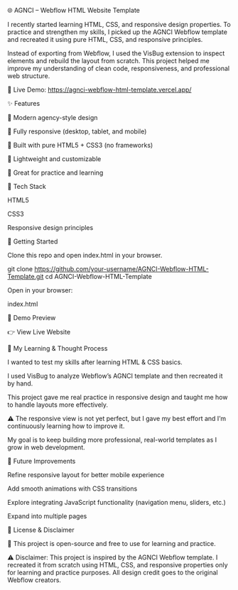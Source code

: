 🌐 AGNCI – Webflow HTML Website Template

I recently started learning HTML, CSS, and responsive design properties. To practice and strengthen my skills, I picked up the AGNCI Webflow template and recreated it using pure HTML, CSS, and responsive principles.

Instead of exporting from Webflow, I used the VisBug extension to inspect elements and rebuild the layout from scratch. This project helped me improve my understanding of clean code, responsiveness, and professional web structure.

🔗 Live Demo: https://agnci-webflow-html-template.vercel.app/

✨ Features

🔹 Modern agency-style design

🔹 Fully responsive (desktop, tablet, and mobile)

🔹 Built with pure HTML5 + CSS3 (no frameworks)

🔹 Lightweight and customizable

🔹 Great for practice and learning

📂 Tech Stack

HTML5

CSS3

Responsive design principles

🚀 Getting Started

Clone this repo and open index.html in your browser.

git clone https://github.com/your-username/AGNCI-Webflow-HTML-Template.git
cd AGNCI-Webflow-HTML-Template


Open in your browser:

index.html

📸 Demo Preview

👉 View Live Website

🧠 My Learning & Thought Process

I wanted to test my skills after learning HTML & CSS basics.

I used VisBug to analyze Webflow’s AGNCI template and then recreated it by hand.

This project gave me real practice in responsive design and taught me how to handle layouts more effectively.

⚠️ The responsive view is not yet perfect, but I gave my best effort and I’m continuously learning how to improve it.

My goal is to keep building more professional, real-world templates as I grow in web development.

📌 Future Improvements

Refine responsive layout for better mobile experience

Add smooth animations with CSS transitions

Explore integrating JavaScript functionality (navigation menu, sliders, etc.)

Expand into multiple pages

📜 License & Disclaimer

📖 This project is open-source and free to use for learning and practice.

⚠️ Disclaimer: This project is inspired by the AGNCI Webflow template. I recreated it from scratch using HTML, CSS, and responsive properties only for learning and practice purposes.
All design credit goes to the original Webflow creators.
